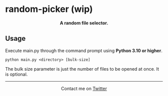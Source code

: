 # random-picker (wip)
<p align="center">
  <b>A random file selector.</b>
</p>

## Usage

Execute main.py through the command prompt using **Python 3.10 or higher**.

`python main.py <directory> [bulk-size]`

The bulk size parameter is just the number of files to be opened at once. It is optional.

---
<p align="center">
 Contact me on <a href="https://twitter.com/ChgvCode">Twitter</a>
</p>
